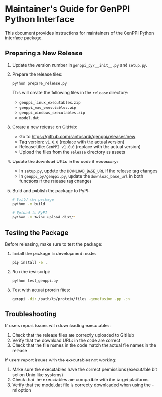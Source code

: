 # Maintainer's Guide for GenPPI Python Interface

This document provides instructions for maintainers of the GenPPI Python interface package.

## Preparing a New Release

1. Update the version number in `genppi_py/__init__.py` and `setup.py`.

2. Prepare the release files:

   ```bash
   python prepare_release.py
   ```

   This will create the following files in the `release` directory:
   - `genppi_linux_executables.zip`
   - `genppi_mac_executables.zip`
   - `genppi_windows_executables.zip`
   - `model.dat`

3. Create a new release on GitHub:
   - Go to https://github.com/santosardr/genppi/releases/new
   - Tag version: `v1.0.0` (replace with the actual version)
   - Release title: `GenPPI v1.0.0` (replace with the actual version)
   - Upload the files from the `release` directory as assets

4. Update the download URLs in the code if necessary:
   - In `setup.py`, update the `DOWNLOAD_BASE_URL` if the release tag changes
   - In `genppi_py/genppi.py`, update the `download_base_url` in both functions if the release tag changes

5. Build and publish the package to PyPI:

   ```bash
   # Build the package
   python -m build

   # Upload to PyPI
   python -m twine upload dist/*
   ```

## Testing the Package

Before releasing, make sure to test the package:

1. Install the package in development mode:

   ```bash
   pip install -e .
   ```

2. Run the test script:

   ```bash
   python test_genppi.py
   ```

3. Test with actual protein files:

   ```bash
   genppi -dir /path/to/protein/files -genefusion -pp -cn
   ```

## Troubleshooting

If users report issues with downloading executables:

1. Check that the release files are correctly uploaded to GitHub
2. Verify that the download URLs in the code are correct
3. Check that the file names in the code match the actual file names in the release

If users report issues with the executables not working:

1. Make sure the executables have the correct permissions (executable bit set on Unix-like systems)
2. Check that the executables are compatible with the target platforms
3. Verify that the model.dat file is correctly downloaded when using the -ml option